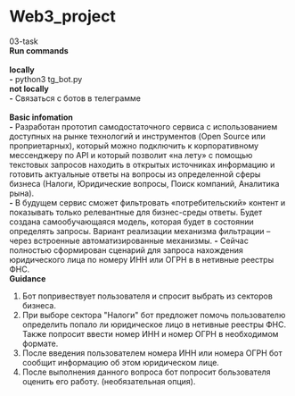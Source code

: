 # Web3_project
03-task
<br> **Run commands** <br>
<br> **locally** <br>
**-** python3 tg_bot.py
<br> **not locally** <br>
**-** Связаться с ботов в телеграмме \
<br> **Basic infomation** <br>
**-** Разработан прототип самодостаточного сервиса с использованием доступных на рынке технологий и инструментов (Open Source или проприетарных), который можно подключить к корпоративному мессенджеру по API и который позволит «на лету» с помощью текстовых запросов находить в открытых источниках информацию и готовить актуальные ответы на вопросы из определенной сферы бизнеса (Налоги, Юридические вопросы, Поиск компаний, Аналитика рына). \
**-** В будущем сервис сможет фильтровать «потребительский» контент и показывать только релевантные для бизнес-среды ответы. Будет создана самообучающаяся модель, которая будет в состоянии определять запросы. Вариант реализации механизма фильтрации – через встроенные автоматизированные механизмы.
**-** Сейчас полностью сформирован сценарий для запроса нахождения юридического лица по номеру ИНН или ОГРН в в нетивные реестры ФНС.
<br> **Guidance** <br>
1. Бот попривествует пользователя и спросит выбрать из секторов бизнеса.
2. При выборе сектора "Налоги" бот предложет помочь пользователю определить попало ли юридическое лицо в нетивные реестры ФНС. Также попросит ввести номер ИНН и номер ОГРН в необходимом формате. 
3. После введения пользователем номера ИНН или номера ОГРН бот сообщит информацию об этом юридическом лице.
4. После выполнения данного вопроса бот попросит бользователя оценить его работу. (необязательная опция).

